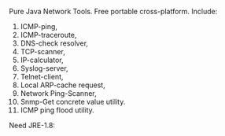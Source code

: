 Pure Java Network Tools. Free portable cross-platform. Include:
 
01) ICMP-ping, 
02) ICMP-traceroute, 
03) DNS-check resolver, 
04) TCP-scanner, 
05) IP-calculator, 
06) Syslog-server,  
07) Telnet-client, 
08) Local ARP-cache request,
09) Network Ping-Scanner,
10) Snmp-Get concrete value utility.
11) ICMP ping flood utility. 

Need JRE-1.8:

